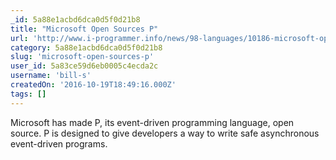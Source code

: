 ```yaml
---
_id: 5a88e1acbd6dca0d5f0d21b8
title: "Microsoft Open Sources P"
url: 'http://www.i-programmer.info/news/98-languages/10186-microsoft-open-sources-p.html'
category: 5a88e1acbd6dca0d5f0d21b8
slug: 'microsoft-open-sources-p'
user_id: 5a83ce59d6eb0005c4ecda2c
username: 'bill-s'
createdOn: '2016-10-19T18:49:16.000Z'
tags: []
---
```


Microsoft has made P, its event-driven programming language, open source. P is designed to give developers a way to write safe asynchronous event-driven programs.
